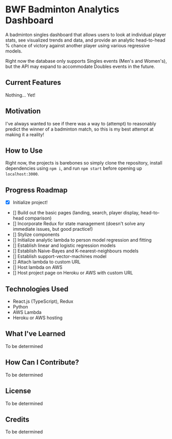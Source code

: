 # BWF Badminton Analytics Dashboard
A badminton singles dashboard that allows users to look at individual player stats, see visualized trends and data, and provide an analytic head-to-head % chance of victory against another player using various regressive models. 

Right now the database only supports Singles events (Men's and Women's), but the API may expand to accommodate Doubles events in the future.

## Current Features
Nothing... Yet!

## Motivation
I've always wanted to see if there was a way to (attempt) to reasonably predict the winner of a badminton match, so this is my best attempt at making it a reality!

## How to Use
Right now, the projects is barebones so simply clone the repository, install dependencies using ```npm i```, and run ```npm start``` before opening up ```localhost:3000```.

## Progress Roadmap
- [x] Initialize project!
- [] Build out the basic pages (landing, search, player display, head-to-head comparison)
- [] Incorporate Redux for state management (doesn't solve any immediate issues, but good practice!)
- [] Stylize components
- [] Initialize analytic lambda to person model regression and fitting
- [] Establish linear and logistic regression models
- [] Establish Naive-Bayes and K-nearest-neighbours models
- [] Establish support-vector-machines model
- [] Attach lambda to custom URL
- [] Host lambda on AWS
- [] Host project page on Heroku or AWS with custom URL

## Technologies Used
* React.js (TypeScript), Redux
* Python
* AWS Lambda
* Heroku or AWS hosting

## What I've Learned
To be determined

## How Can I Contribute?
To be determined

## License
To be determined

## Credits
To be determined